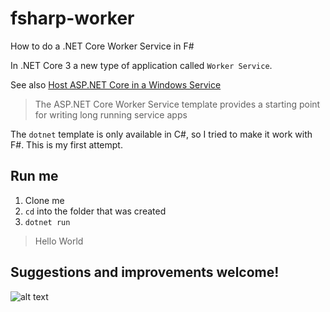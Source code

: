 # fsharp-worker
How to do a .NET Core Worker Service in F#

In .NET Core 3 a new type of application called `Worker Service`. 

See also [Host ASP.NET Core in a Windows Service](https://docs.microsoft.com/en-us/aspnet/core/host-and-deploy/windows-service?view=aspnetcore-3.1&tabs=netcore-cli)

> The ASP.NET Core Worker Service template provides a starting point for writing long running service apps

The `dotnet` template is only available in C#, so I tried to make it work with F#. This is my first attempt. 

## Run me

1. Clone me
2. `cd` into the folder that was created
3. `dotnet run`

> Hello World

## Suggestions and improvements welcome! 



![alt text](https://onedublin.files.wordpress.com/2014/06/meme-i-have-no-idea-what-i-am-doing.png "Help Me!")